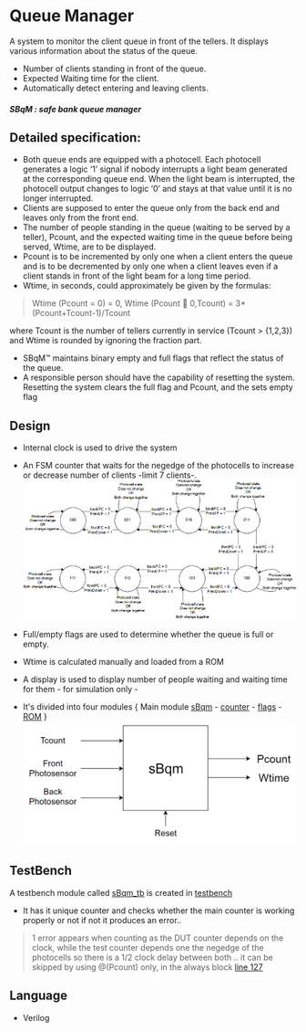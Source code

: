 # Queue Manager
A system to monitor the client queue in front of the tellers. 
It displays various information about the status of the queue.
- Number of clients standing in front of the queue.
- Expected Waiting time for the client.
- Automatically detect entering and leaving clients. 

##### SBqM : safe bank queue manager

## Detailed specification:
- Both queue ends are equipped with a photocell. Each photocell generates a logic ‘1’ signal if nobody interrupts a light beam generated at the corresponding queue end. When the light beam is interrupted, the photocell output changes to logic ‘0’ and stays at that value until it is no longer interrupted.
- Clients are supposed to enter the queue only from the back end and leaves only from the front end.
- The number of people standing in the queue (waiting to be served by a teller), Pcount, and the expected waiting time in the queue before being served, Wtime, are to be displayed.
- Pcount is to be incremented by only one when a client enters the queue and is to be decremented by only one when a client leaves even if a client stands in front of the light beam for a long time period.
- Wtime, in seconds, could approximately be given by the formulas: 
> Wtime (Pcount = 0) = 0, 
> Wtime (Pcount  0,Tcount) = 3*(Pcount+Tcount-1)/Tcount

where Tcount is the number of tellers currently in service (Tcount > {1,2,3}) and Wtime is rounded by ignoring the fraction part.
- SBqM™ maintains binary empty and full flags that reflect the status of the queue.
- A responsible person should have the capability of resetting the system. Resetting the system clears the full flag and Pcount, and the sets empty flag

## Design 
- Internal clock is used to drive the system 
- An FSM counter that waits for the negedge of the photocells to increase or decrease number of clients -limit 7 clients-.
![Moore](FSMcounter.jpg)

- Full/empty flags are used to determine whether  the queue is full or empty.
- Wtime is calculated manually and loaded from a ROM 
- A display is used to display number of people waiting and waiting time for them - for simulation only -
- It's divided into four modules {  Main module [sBqm](src/sBqm.v) - [counter](src/counter.v) - [flags](src/flags.v) - [ROM](src/ROM.v) } 	
![io](icon.png)

## TestBench 
A testbench module called [sBqm_tb](testbench/sBqm_tb.v) is created in [testbench](testbench)
- It has it unique counter and checks whether the main counter is working properly or not if not it produces an error.. 
> 1 error appears when counting as the DUT counter depends on the clock, while the test counter depends one the negedge of the photocells so there is a 1/2 clock delay between both .. 
> it can be skipped by using @(Pcount) only, in the always block [line 127](testbench/sBqm_tb.v#L127)


## Language
- Verilog
